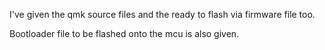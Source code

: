 I've given the qmk source files and the ready to flash via firmware file too.

Bootloader file to be flashed onto the mcu is also given.
